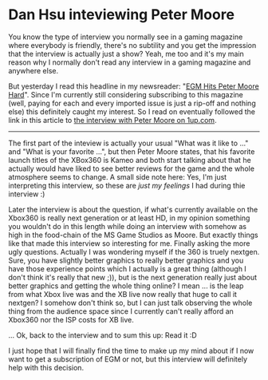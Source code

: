 # Dan Hsu inteviewing Peter Moore

You know the type of interview you normally see in a gaming magazine where everybody is friendly, there's no subtility and you get the impression that the interview is actually just a show? Yeah, me too and it's my main reason why I normally don't read any interview in a gaming magazine and anywhere else.

But yesterday I read this headline in my newsreader: "<a href="http://www.kotaku.com/gaming/xbox-360/egm-hits-peter-moore-hard-149570.php">EGM Hits Peter Moore Hard</a>". Since I'm currently still considering subscribing to this magazine (well, paying for each and every imported issue is just a rip-off and nothing else) this definitely caught my interest. So I read on eventually followed the link in this article to [the interview with Peter Moore on 1up.com](http://www.1up.com/do/feature?pager.offset=0&cId=3147131).



-------------------------------



The first part of the inteview is actually your usual "What was it like to ..." and "What is your favorite ...", but then Peter Moore states, that his favorite launch titles of the XBox360 is Kameo and both start talking about that he actually would have liked to see better reviews for the game and the whole atmosphere seems to change. A small side note here: Yes, I'm just interpreting this interview, so these are _just my feelings_ I had during thie interview :)

Later the interview is about the question, if what's currently available on the Xbox360 is really next generation or at least HD, in my opinion something you wouldn't do in this length while doing an interview with somehow as high in the food-chain of the MS Game Studios as Moore. But exactly things like that made this interview so interesting for me. Finally asking the more ugly questions. Actually I was wondering myself if the 360 is truely nextgen. Sure, you have slightly better graphics to really better graphics and you have those experience points which I actually is a great thing (although I don't think it's really that new ;)), but is the next generation really just about better graphics and getting the whole thing online? I mean ... is the leap from what Xbox live was and the XB live now really that huge to call it nextgen? I somehow don't think so, but I can just talk observing the whole thing from the audience space since I currently can't really afford an Xbox360 nor the ISP costs for XB live.

... Ok, back to the interview and to sum this up: Read it :D 

I just hope that I will finally find the time to make up my mind about if I now want to get a subscription of EGM or not, but this interview will definitely help with this decision.
